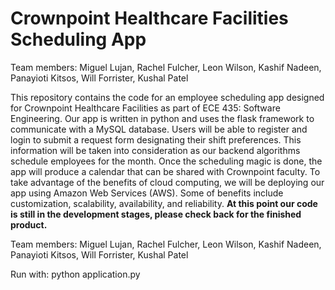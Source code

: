# Crownpoint Healthcare Facilities Scheduling App
Team members: Miguel Lujan, Rachel Fulcher, Leon Wilson, Kashif Nadeen, Panayioti Kitsos, Will Forrister, Kushal Patel  

This repository contains the code for an employee scheduling app designed for Crownpoint Healthcare Facilities as part of ECE 435: Software Engineering. Our app is written in python and uses the flask framework to communicate with a MySQL database. Users will be able to register and login to submit a request form designating their shift preferences. This information will be taken into consideration as our backend algorithms schedule employees for the month. Once the scheduling magic is done, the app will produce a  calendar that can be shared with Crownpoint faculty. To take advantage of the benefits of cloud computing, we will be deploying our app using Amazon Web Services (AWS). Some of benefits include customization, scalability, availability, and reliability. **At this point our code is still in the development stages, please check back for the finished product.**  
 
 Team members: Miguel Lujan, Rachel Fulcher, Leon Wilson, Kashif Nadeen, Panayioti Kitsos, Will Forrister, Kushal Patel  
  
  Run with: python application.py
